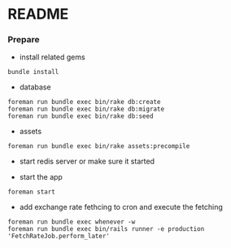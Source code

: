 README
======

### Prepare

- install related gems

```
bundle install
```

- database

```
foreman run bundle exec bin/rake db:create
foreman run bundle exec bin/rake db:migrate
foreman run bundle exec bin/rake db:seed
```

- assets

```
foreman run bundle exec bin/rake assets:precompile
```

- start redis server or make sure it started

- start the app

```
foreman start
```

- add exchange rate fethcing to cron and execute the fetching

```
foreman run bundle exec whenever -w
foreman run bundle exec bin/rails runner -e production 'FetchRateJob.perform_later'
```
